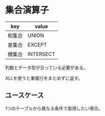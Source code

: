 # 集合演算子

| key    | value     |
| ------ | --------- |
| 和集合 | UNION     |
| 差集合 | EXCEPT    |
| 積集合 | INTERSECT |

列数とデータ型が合っている必要がある。

ALLを使うと重複行をまとめずに返す。

## ユースケース

1つのテーブルから異なる条件で取得したい場合。
